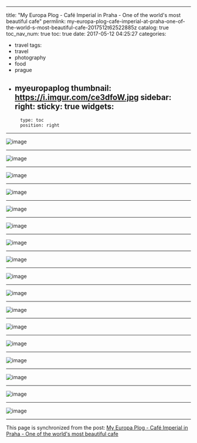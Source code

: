 
---
title: "My Europa Plog - Café Imperial in Praha - One of the world's most beautiful cafe"
permlink: my-europa-plog-cafe-imperial-at-praha-one-of-the-world-s-most-beautiful-cafe-2017512t62522885z
catalog: true
toc_nav_num: true
toc: true
date: 2017-05-12 04:25:27
categories:
- travel
tags:
- travel
- photography
- food
- prague
- myeuropaplog
thumbnail: https://i.imgur.com/ce3dfoW.jpg
sidebar:
    right:
        sticky: true
widgets:
    -
        type: toc
        position: right
---


![image](https://i.imgur.com/ce3dfoW.jpg) <hr> ![image](https://i.imgur.com/h65UaxP.jpg)<hr> ![image](https://i.imgur.com/dY5AKim.jpg)<hr> ![image](https://i.imgur.com/9VHz6CV.jpg)<hr> ![image](https://i.imgur.com/VJlCP0u.jpg)<hr> ![image](https://i.imgur.com/P2CSghL.jpg)<hr> ![image](https://i.imgur.com/9NZTyaM.jpg)<hr>
 ![image](https://i.imgur.com/d53dOGR.jpg)<hr> ![image](https://i.imgur.com/5yJDrFy.jpg)<hr> ![image](https://i.imgur.com/Mh5YUI8.jpg)<hr> ![image](https://i.imgur.com/eopEScC.jpg)<hr> ![image](https://i.imgur.com/ggV9ce1.jpg)<hr> ![image](https://i.imgur.com/V279n3V.jpg)<hr> ![image](https://i.imgur.com/VjYUXa4.jpg)<hr> ![image](https://i.imgur.com/dTZkSC5.jpg)<hr> ![image](https://i.imgur.com/CVu1sjT.jpg)<hr> ![image](https://i.imgur.com/1KHpGWn.jpg)

- - -

This page is synchronized from the post: [My Europa Plog - Café Imperial in Praha - One of the world's most beautiful cafe](https://steemit.com/@deanliu/my-europa-plog-cafe-imperial-at-praha-one-of-the-world-s-most-beautiful-cafe-2017512t62522885z)
